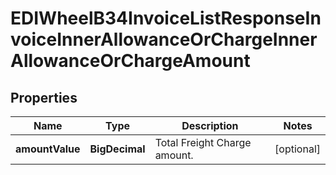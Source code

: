 

# EDIWheelB34InvoiceListResponseInvoiceInnerAllowanceOrChargeInnerAllowanceOrChargeAmount


## Properties

| Name | Type | Description | Notes |
|------------ | ------------- | ------------- | -------------|
|**amountValue** | **BigDecimal** | Total Freight Charge amount. |  [optional] |



